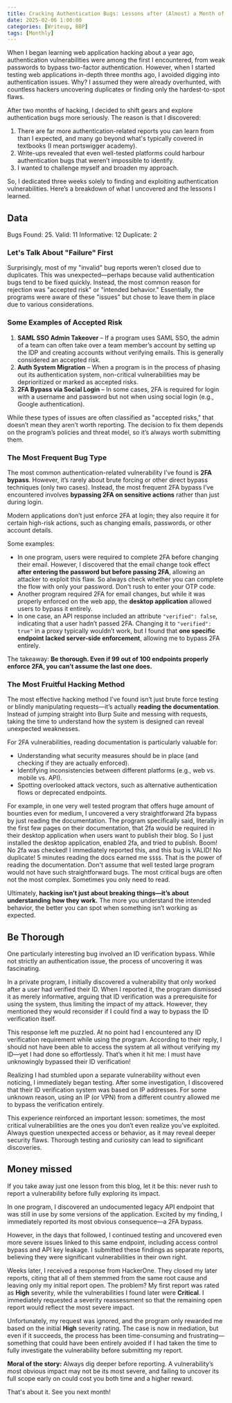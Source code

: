 ```yaml
---
title: Cracking Authentication Bugs: Lessons after (Almost) a Month of Focus
date: 2025-02-06 1:00:00
categories: [Writeup, BBP]
tags: [Monthly]
---
```


When I began learning web application hacking about a year ago, authentication vulnerabilities were among the first I encountered, from weak passwords to bypass two-factor authentication. However, when I started testing web applications in-depth three months ago, I avoided digging into authentication issues. Why? I assumed they were already overhunted, with countless hackers uncovering duplicates or finding only the hardest-to-spot flaws.

After two months of hacking, I decided to shift gears and explore authentication bugs more seriously. The reason is that I discovered:

1. There are far more authentication-related reports you can learn from than I expected, and many go beyond what's typically covered in textbooks (I mean portswigger academy).
2. Write-ups revealed that even well-tested platforms could harbour authentication bugs that weren’t impossible to identify.
3. I wanted to challenge myself and broaden my approach.

So, I dedicated three weeks solely to finding and exploiting authentication vulnerabilities. Here’s a breakdown of what I uncovered and the lessons I learned.

## Data

Bugs Found: 25.
Valid: 11
Informative: 12
Duplicate: 2

### Let's Talk About "Failure" First

Surprisingly, most of my "invalid" bug reports weren’t closed due to duplicates. This was unexpected—perhaps because valid authentication bugs tend to be fixed quickly. Instead, the most common reason for rejection was "accepted risk" or "intended behavior." Essentially, the programs were aware of these "issues" but chose to leave them in place due to various considerations.

### Some Examples of Accepted Risk

1. **SAML SSO Admin Takeover** – If a program uses SAML SSO, the admin of a team can often take over a team member’s account by setting up the IDP and creating accounts without verifying emails. This is generally considered an accepted risk.
2. **Auth System Migration** – When a program is in the process of phasing out its authentication system, non-critical vulnerabilities may be deprioritized or marked as accepted risks.
3. **2FA Bypass via Social Login** – In some cases, 2FA is required for login with a username and password but not when using social login (e.g., Google authentication).

While these types of issues are often classified as "accepted risks," that doesn’t mean they aren’t worth reporting. The decision to fix them depends on the program’s policies and threat model, so it’s always worth submitting them.

### The Most Frequent Bug Type

The most common authentication-related vulnerability I’ve found is **2FA bypass**. However, it’s rarely about brute forcing or other direct bypass techniques (only two cases). Instead, the most frequent 2FA bypass I’ve encountered involves **bypassing 2FA on sensitive actions** rather than just during login.

Modern applications don’t just enforce 2FA at login; they also require it for certain high-risk actions, such as changing emails, passwords, or other account details.

Some examples:

- In one program, users were required to complete 2FA before changing their email. However, I discovered that the email change took effect **after entering the password but before passing 2FA**, allowing an attacker to exploit this flaw. So always check whether you can complete the flow with only your password. Don't rush to enter your OTP code.
- Another program required 2FA for email changes, but while it was properly enforced on the web app, the **desktop application** allowed users to bypass it entirely.
- In one case, an API response included an attribute `"verified": false`, indicating that a user hadn’t passed 2FA. Changing it to `"verified": true"` in a proxy typically wouldn’t work, but I found that **one specific endpoint lacked server-side enforcement**, allowing me to bypass 2FA entirely.

The takeaway: **Be thorough. Even if 99 out of 100 endpoints properly enforce 2FA, you can’t assume the last one does.**

### The Most Fruitful Hacking Method

The most effective hacking method I’ve found isn’t just brute force testing or blindly manipulating requests—it’s actually **reading the documentation**. Instead of jumping straight into Burp Suite and messing with requests, taking the time to understand how the system is designed can reveal unexpected weaknesses.

For 2FA vulnerabilities, reading documentation is particularly valuable for:

- Understanding what security measures should be in place (and checking if they are actually enforced).
- Identifying inconsistencies between different platforms (e.g., web vs. mobile vs. API).
- Spotting overlooked attack vectors, such as alternative authentication flows or deprecated endpoints.

For example, in one very well tested program that offers huge amount of bounties even for medium, I uncovered a very straightforward 2fa bypass by just reading the documentation. The program specifically said, literally in the first few pages on their documentation, that 2fa would be required in their desktop application when users want to publish their blog. So I just installed the desktop application, enabled 2fa, and tried to publish. Boom! No 2fa was checked! I immediately reported this, and this bug is VALID! No duplicate! 5 minutes reading the docs earned me `$$$$`. That is the power of reading the documentation. Don't assume that well tested large program would not have such straightforward bugs. The most critical bugs are often not the most complex. Sometimes you only need to read.

Ultimately, **hacking isn’t just about breaking things—it’s about understanding how they work.** The more you understand the intended behavior, the better you can spot when something isn’t working as expected.

## Be Thorough
One particularly interesting bug involved an ID verification bypass. While not strictly an authentication issue, the process of uncovering it was fascinating.

In a private program, I initially discovered a vulnerability that only worked after a user had verified their ID. When I reported it, the program dismissed it as merely informative, arguing that ID verification was a prerequisite for using the system, thus limiting the impact of my attack. However, they mentioned they would reconsider if I could find a way to bypass the ID verification itself.

This response left me puzzled. At no point had I encountered any ID verification requirement while using the program. According to their reply, I should not have been able to access the system at all without verifying my ID—yet I had done so effortlessly. That’s when it hit me: I must have unknowingly bypassed their ID verification!

Realizing I had stumbled upon a separate vulnerability without even noticing, I immediately began testing. After some investigation, I discovered that their ID verification system was based on IP addresses. For some unknown reason, using an IP (or VPN) from a different country allowed me to bypass the verification entirely.

This experience reinforced an important lesson: sometimes, the most critical vulnerabilities are the ones you don’t even realize you’ve exploited. Always question unexpected access or behavior, as it may reveal deeper security flaws. Thorough testing and curiosity can lead to significant discoveries.
## Money missed
If you take away just one lesson from this blog, let it be this: never rush to report a vulnerability before fully exploring its impact.

In one program, I discovered an undocumented legacy API endpoint that was still in use by some versions of the application. Excited by my finding, I immediately reported its most obvious consequence—a 2FA bypass.

However, in the days that followed, I continued testing and uncovered even more severe issues linked to this same endpoint, including access control bypass and API key leakage. I submitted these findings as separate reports, believing they were significant vulnerabilities in their own right.

Weeks later, I received a response from HackerOne. They closed my later reports, citing that all of them stemmed from the same root cause and leaving only my initial report open. The problem? My first report was rated as **High** severity, while the vulnerabilities I found later were **Critical**. I immediately requested a severity reassessment so that the remaining open report would reflect the most severe impact.

Unfortunately, my request was ignored, and the program only rewarded me based on the initial **High** severity rating. The case is now in mediation, but even if it succeeds, the process has been time-consuming and frustrating—something that could have been entirely avoided if I had taken the time to fully investigate the vulnerability before submitting my report.

**Moral of the story:** Always dig deeper before reporting. A vulnerability’s most obvious impact may not be its most severe, and failing to uncover its full scope early on could cost you both time and a higher reward.

That's about it. See you next month!
